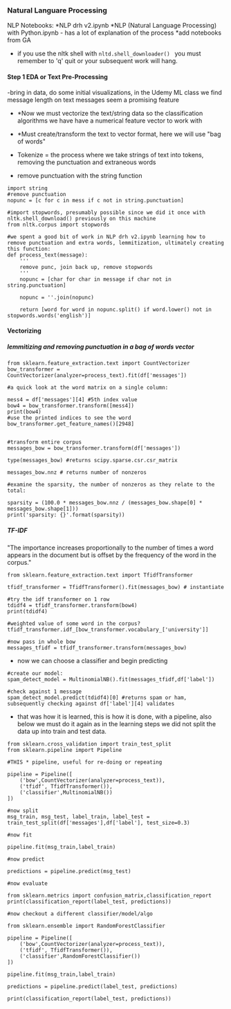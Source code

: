 ### Natural Languare Processing
NLP Notebooks:
*NLP drh v2.ipynb
*NLP (Natural Language Processing) with Python.ipynb - has a lot of explanation of the process
*add notebooks from GA

- if you use the nltk shell with ```nltd.shell_downloader() ``` you must remember to 'q' quit or your subsequent work will hang.

#### Step 1 EDA or Text Pre-Processing
-bring in data, do some initial visualizations, in the Udemy ML class we find message length on text messages seem a promising feature

- *Now we must vectorize the text/string data so the classification algorithms we have have a numerical feature vector to work with
- *Must create/transform the text to vector format, here we will use "bag of words"

- Tokenize = the process where we take strings of text into tokens, removing the punctuation and extraneous words
- remove punctuation with the string function
```
import string
#remove punctuation
nopunc = [c for c in mess if c not in string.punctuation]

#import stopwords, presumably possible since we did it once with nltk.shell_download() previously on this machine
from nltk.corpus import stopwords

#we spent a good bit of work in NLP drh v2.ipynb learning how to remove punctuation and extra words, lemmitization, ultimately creating this function:
def process_text(message):
    '''
    remove punc, join back up, remove stopwords
    '''
    nopunc = [char for char in message if char not in string.punctuation]
    
    nopunc = ''.join(nopunc)
    
    return [word for word in nopunc.split() if word.lower() not in stopwords.words('english')]

```

#### Vectorizing

##### lemmitizing and removing punctuation in a bag of words vector

```
from sklearn.feature_extraction.text import CountVectorizer 
bow_transformer = CountVectorizer(analyzer=process_text).fit(df['messages'])

#a quick look at the word matrix on a single column:

mess4 = df['messages'][4] #5th index value
bow4 = bow_transformer.transform([mess4])
print(bow4)
#use the printed indices to see the word
bow_transformer.get_feature_names()[2948]


#transform entire corpus
messages_bow = bow_transformer.transform(df['messages'])

type(messages_bow) #returns scipy.sparse.csr.csr_matrix

messages_bow.nnz # returns number of nonzeros

#examine the sparsity, the number of nonzeros as they relate to the total:

sparsity = (100.0 * messages_bow.nnz / (messages_bow.shape[0] * messages_bow.shape[1]))
print('sparsity: {}'.format(sparsity))

```
##### TF-IDF

"The importance increases proportionally to the number of times a word appears in the document but is offset by the frequency of the word in the corpus."
```
from sklearn.feature_extraction.text import TfidfTransformer

tfidf_transformer = TfidfTransformer().fit(messages_bow) # instantiate

#try the idf transformer on 1 row
tdidf4 = tfidf_transformer.transform(bow4)
print(tdidf4)

#weighted value of some word in the corpus?
tfidf_transformer.idf_[bow_transformer.vocabulary_['university']]

#now pass in whole bow
messages_tfidf = tfidf_transformer.transform(messages_bow)
```

- now we can choose a classifier and begin predicting
```
#create our model:
spam_detect_model = MultinomialNB().fit(messages_tfidf,df['label'])

#check against 1 message
spam_detect_model.predict(tdidf4)[0] #returns spam or ham, subsequently checking against df['label'][4] validates
```

- that was how it is learned, this is how it is done, with a pipeline, also below we must do it again as in the learning steps we did not split the data up into
train and test data.

```
from sklearn.cross_validation import train_test_split
from sklearn.pipeline import Pipeline

#THIS * pipeline, useful for re-doing or repeating 

pipeline = Pipeline([
    ('bow',CountVectorizer(analyzer=process_text)),
    ('tfidf', TfidfTransformer()),
    ('classifier',MultinomialNB())
])

#now split
msg_train, msg_test, label_train, label_test = train_test_split(df['messages'],df['label'], test_size=0.3)

#now fit

pipeline.fit(msg_train,label_train)

#now predict

predictions = pipeline.predict(msg_test)

#now evaluate

from sklearn.metrics import confusion_matrix,classification_report
print(classification_report(label_test, predictions))

#now checkout a different classifier/model/algo

from sklearn.ensemble import RandomForestClassifier

pipeline = Pipeline([
    ('bow',CountVectorizer(analyzer=process_text)),
    ('tfidf', TfidfTransformer()),
    ('classifier',RandomForestClassifier())
])

pipeline.fit(msg_train,label_train)

predictions = pipeline.predict(label_test, predictions)

print(classification_report(label_test, predictions))






